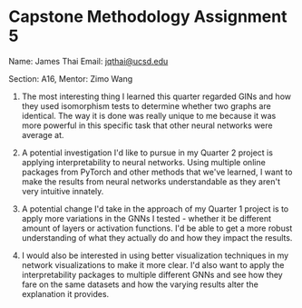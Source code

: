 # Capstone Methodology Assignment 5

Name: James Thai
Email: jqthai@ucsd.edu

Section: A16, Mentor: Zimo Wang

1. The most interesting thing I learned this quarter regarded GINs and how they used isomorphism tests to determine whether two graphs are identical. The way it is done was really unique to me because it was more powerful in this specific task that other neural networks were average at.

2. A potential investigation I'd like to pursue in my Quarter 2 project is applying interpretability to neural networks. Using multiple online packages from PyTorch and other methods that we've learned, I want to make the results from neural networks understandable as they aren't very intuitive innately.

3. A potential change I'd take in the approach of my Quarter 1 project is to apply more variations in the GNNs I tested - whether it be different amount of layers or activation functions. I'd be able to get a more robust understanding of what they actually do and how they impact the results. 

4. I would also be interested in using better visualization techniques in my network visualizations to make it more clear. I'd also want to apply the interpretability packages to multiple different GNNs and see how they fare on the same datasets and how the varying results alter the explanation it provides.
